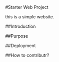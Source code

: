 #Starter Web Project

this is a simple website.

##Introduction

##Purpose

##Deployment

##How to contributr?